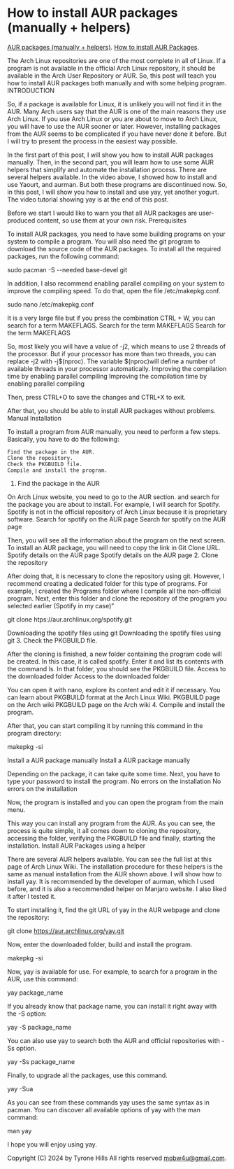# How to install AUR packages (manually + helpers)

[AUR packages (manually + helpers)](http://tinyurl.com/267s9ss6).
[How to install AUR Packages](https://youtu.be/CMA1l4bGxog).

The Arch Linux repositories are one of the most complete in all of Linux. If a program is not available in the official Arch Linux repository, it should be available in the Arch User Repository or AUR. So, this post will teach you how to install AUR packages both manually and with some helping program.
INTRODUCTION

So, if a package is available for Linux, it is unlikely you will not find it in the AUR. Many Arch users say that the AUR is one of the main reasons they use Arch Linux. If you use Arch Linux or you are about to move to Arch Linux, you will have to use the AUR sooner or later. However, installing packages from the AUR seems to be complicated if you have never done it before. But I will try to present the process in the easiest way possible.

In the first part of this post, I will show you how to install AUR packages manually. Then, in the second part, you will learn how to use some AUR helpers that simplify and automate the installation process. There are several helpers available. In the video above, I showed how to install and use Yaourt, and aurman. But both these programs are discontinued now. So, in this post, I will show you how to install and use yay, yet another yogurt. The video tutorial showing yay is at the end of this post.

Before we start I would like to warn you that all AUR packages are user-produced content, so use them at your own risk.
Prerequisites

To install AUR packages, you need to have some building programs on your system to compile a program. You will also need the git program to download the source code of the AUR packages. To install all the required packages, run the following command:

sudo pacman -S --needed base-devel git

In addition, I also recommend enabling parallel compiling on your system to improve the compiling speed. To do that, open the file /etc/makepkg.conf.

sudo nano /etc/makepkg.conf

It is a very large file but if you press the combination CTRL + W, you can search for a term MAKEFLAGS.
Search for the term MAKEFLAGS
Search for the term MAKEFLAGS

So, most likely you will have a value of -j2, which means to use 2 threads of the processor. But if your processor has more than two threads, you can replace -j2 with -j$(nproc). The variable $(nproc)will define a number of available threads in your processor automatically.
Improving the compilation time by enabling parallel compiling
Improving the compilation time by enabling parallel compiling

Then, press CTRL+O to save the changes and CTRL+X to exit.

After that, you should be able to install AUR packages without problems.
Manual Installation

To install a program from AUR manually, you need to perform a few steps. Basically, you have to do the following:

    Find the package in the AUR.
    Clone the repository.
    Check the PKGBUILD file.
    Compile and install the program.

1. Find the package in the AUR

On Arch Linux website, you need to go to the AUR section. and search for the package you are about to install. For example, I will search for Spotify. Spotify is not in the official repository of Arch Linux because it is proprietary software.
Search for spotify on the AUR page
Search for spotify on the AUR page

Then, you will see all the information about the program on the next screen. To install an AUR package, you will need to copy the link in Git Clone URL.
Spotify details on the AUR page
Spotify details on the AUR page
2. Clone the repository

After doing that, it is necessary to clone the repository using git. However, I recommend creating a dedicated folder for this type of programs. For example, I created the Programs folder where I compile all the non-official program. Next, enter this folder and clone the repository of the program you selected earlier (Spotify in my case)”

git clone htps://aur.archlinux.org/spotify.git

Downloading the spotify files using git
Downloading the spotify files using git
3. Check the PKGBUILD file.

After the cloning is finished, a new folder containing the program code will be created. In this case, it is called spotify. Enter it and list its contents with the command ls. In that folder, you should see the PKGBUILD file.
Access to the downloaded folder
Access to the downloaded folder

You can open it with nano, explore its content and edit it if necessary. You can learn about PKGBUILD format at the Arch Linux Wiki.
PKGBUILD page on the Arch wiki
PKGBUILD page on the Arch wiki
4. Compile and install the program.

After that, you can start compiling it by running this command in the program directory:

makepkg -si

Install a AUR package manually
Install a AUR package manually

Depending on the package, it can take quite some time. Next, you have to type your password to install the program.
No errors on the installation
No errors on the installation

Now, the program is installed and you can open the program from the main menu.

This way you can install any program from the AUR. As you can see, the process is quite simple, it all comes down to cloning the repository, accessing the folder, verifying the PKGBUILD file and finally, starting the installation.
Install AUR Packages using a helper

There are several AUR helpers available. You can see the full list at this page of Arch Linux Wiki. The installation procedure for these helpers is the same as manual installation from the AUR shown above. I will show how to install yay. It is recommended by the developer of aurman, which I used before, and it is also a recommended helper on Manjaro website. I also liked it after I tested it.

To start installing it, find the git URL of yay in the AUR webpage and clone the repository:

git clone https://aur.archlinux.org/yay.git

Now, enter the downloaded folder, build and install the program.

makepkg -si

Now, yay is available for use. For example, to search for a program in the AUR, use this command:

yay package_name

If you already know that package name, you can install it right away with the -S option:

yay -S package_name

You can also use yay to search both the AUR and official repositories with -Ss option.

yay -Ss package_name

Finally, to upgrade all the packages, use this command.

yay -Sua

As you can see from these commands yay uses the same syntax as in pacman. You can discover all available options of yay with the man command:

man yay

I hope you will enjoy using yay.

Copyright (C) 2024 by Tyrone Hills All rights reserved <mobw4u@gmail.com>.

